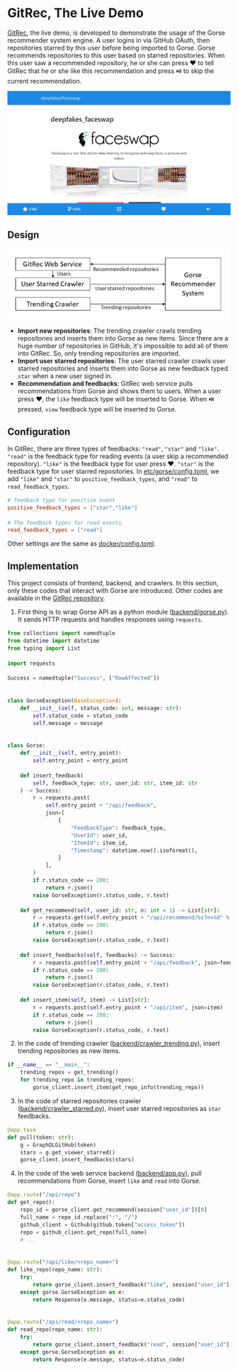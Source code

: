 # GitRec, The Live Demo

[GitRec](https://gitrec.gorse.io/), the live demo, is developed to demonstrate the usage of the Gorse recommender system engine. A user logins in via GitHub OAuth, then repositories starred by this user before being imported to Gorse. Gorse recommends repositories to this user based on starred repositories. When this user saw a recommended repository, he or she can press ❤️ to tell GitRec that he or she like this recommendation and press ⏯️ to skip the current recommendation.

![gitrec](img/gitrec.jpg)

## Design

<center><img width="500" src="img/gitrec-architecture.png"/></center>

- **Import new repositories**: The trending crawler crawls trending repositories and inserts them into Gorse as new items. Since there are a huge number of repositories in GitHub, it's impossible to add all of them into GitRec. So, only trending repositories are imported.
- **Import user starred repositories**: The user starred crawler crawls user starred repositories and inserts them into Gorse as new feedback typed `star` when a new user signed in.
- **Recommendation and feedbacks**: GitRec web service pulls recommendations from Gorse and shows them to users. When a user press ❤️, the `like` feedback type will be inserted to Gorse. When ⏯️ pressed, `view` feedback type will be inserted to Gorse.

## Configuration

In GitRec, there are three types of feedbacks: `"read"`, `"star"` and `"like"`. `"read"` is the feedback type for reading events (a user skip a recommended repository). `"like"` is the feedback type for user press ❤️. `"star"` is the feedback type for user starred repositories. In [etc/gorse/config.toml](https://github.com/zhenghaoz/gitrec/blob/master/etc/gorse/config.toml), we add `"like"` and `"star"` to `positive_feedback_types`, and `"read"` to `read_feedback_types`.

```toml
# feedback type for positive event
positive_feedback_types = ["star","like"]

# The feedback types for read events.
read_feedback_types = ["read"]
```

Other settings are the same as [docker/config.toml](https://github.com/zhenghaoz/gorse/blob/master/docker/config.toml).

## Implementation

This project consists of frontend, backend, and crawlers. In this section, only these codes that interact with Gorse are introduced. Other codes are available in the [GitRec repository](https://github.com/zhenghaoz/gitrec).

1. First thing is to wrap Gorse API as a python module ([backend/gorse.py](https://github.com/zhenghaoz/gitrec/blob/master/backend/gorse.py)). It sends HTTP requests and handles responses using `requests`.

```python
from collections import namedtuple
from datetime import datetime
from typing import List

import requests

Success = namedtuple("Success", ["RowAffected"])


class GorseException(BaseException):
    def __init__(self, status_code: int, message: str):
        self.status_code = status_code
        self.message = message


class Gorse:
    def __init__(self, entry_point):
        self.entry_point = entry_point

    def insert_feedback(
        self, feedback_type: str, user_id: str, item_id: str
    ) -> Success:
        r = requests.post(
            self.entry_point + "/api/feedback",
            json=[
                {
                    "FeedbackType": feedback_type,
                    "UserId": user_id,
                    "ItemId": item_id,
                    "Timestamp": datetime.now().isoformat(),
                }
            ],
        )
        if r.status_code == 200:
            return r.json()
        raise GorseException(r.status_code, r.text)

    def get_recommend(self, user_id: str, n: int = 1) -> List[str]:
        r = requests.get(self.entry_point + "/api/recommend/%s?n=%d" % (user_id, n))
        if r.status_code == 200:
            return r.json()
        raise GorseException(r.status_code, r.text)

    def insert_feedbacks(self, feedbacks) -> Success:
        r = requests.post(self.entry_point + "/api/feedback", json=feedbacks)
        if r.status_code == 200:
            return r.json()
        raise GorseException(r.status_code, r.text)

    def insert_item(self, item) -> List[str]:
        r = requests.post(self.entry_point + "/api/item", json=item)
        if r.status_code == 200:
            return r.json()
        raise GorseException(r.status_code, r.text)
```

2. In the code of trending crawler ([backend/crawler_trending.py](https://github.com/zhenghaoz/gitrec/blob/master/backend/crawler_trending.py)), insert trending repositories as new items.

```python
if __name__ == "__main__":
    trending_repos = get_trending()
    for trending_repo in trending_repos:
        gorse_client.insert_item(get_repo_info(trending_repo))
```

3. In the code of starred repositories crawler ([backend/crawler_starred.py](https://github.com/zhenghaoz/gitrec/blob/master/backend/crawler_starred.py)), insert user starred repositories as `star` feedbacks.

```python
@app.task
def pull(token: str):
    g = GraphQLGitHub(token)
    stars = g.get_viewer_starred()
    gorse_client.insert_feedbacks(stars)
```

4. In the code of the web service backend ([backend/app.py](https://github.com/zhenghaoz/gitrec/blob/master/backend/app.py)), pull recommendations from Gorse, insert `like` and `read` into Gorse.

```python
@app.route("/api/repo")
def get_repo():
    repo_id = gorse_client.get_recommend(session["user_id"])[0]
    full_name = repo_id.replace(":", "/")
    github_client = Github(github.token["access_token"])
    repo = github_client.get_repo(full_name)
    # ...


@app.route("/api/like/<repo_name>")
def like_repo(repo_name: str):
    try:
        return gorse_client.insert_feedback("like", session["user_id"], repo_name)
    except gorse.GorseException as e:
        return Response(e.message, status=e.status_code)


@app.route("/api/read/<repo_name>")
def read_repo(repo_name: str):
    try:
        return gorse_client.insert_feedback("read", session["user_id"], repo_name)
    except gorse.GorseException as e:
        return Response(e.message, status=e.status_code)
```
